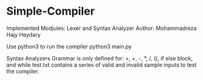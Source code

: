 # Simple-Compiler
Implemented Modjules: Lexer and Syntax Analyzer
Author: Mohammadreza Hajy Heydary

Use python3 to run the compiler
  python3 main.py
  
Syntax Analyzers Grammar is only defined for: =, +, -, *, /, (), if else block, and while
test.txt contains a series of valid and invalid sample inputs to test the compiler.
